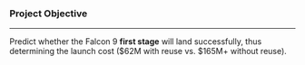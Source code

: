 ### Project Objective

---

Predict whether the Falcon 9 **first stage** will land successfully, thus determining the launch cost ($62M with reuse vs. $165M+ without reuse).

